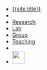 <ul class="navbar">
    <li class="navbar-item"><a class="navbar-link" href="@root/">{{site.title}}</a></li>
    <li class="navbar-item">&nbsp;&nbsp;&nbsp;&nbsp;&nbsp;&nbsp;&nbsp;&nbsp;&nbsp;</li>
    <li class="navbar-item"><a class="navbar-link" href="@root/research.html">Research</a></li>
    <li class="navbar-item"><a class="navbar-link" href="@root/lab.html">Lab</a></li>
    <li class="navbar-item"><a class="navbar-link" href="@root/group.html">Group</a></li>
    <li class="navbar-item"><a class="navbar-link" href="@root/teaching.html">Teaching</a></li>
    <li class="navbar-item">&nbsp;&nbsp;&nbsp;&nbsp;&nbsp;&nbsp;&nbsp;&nbsp;&nbsp;</li>
    <li class="navbar-item"><a class="navbar-link" href="{{site.institute_link}}"><img src="{{site.institute_logo}}" height="32pt" valign="center"/></a></li>
</ul>
